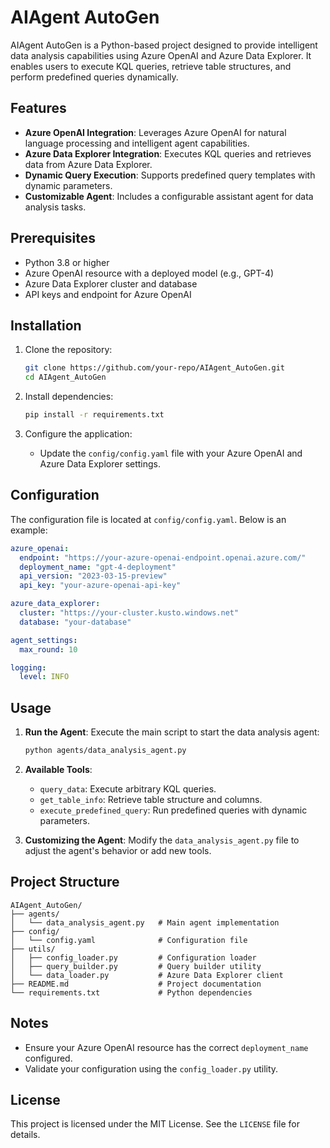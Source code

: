 # AIAgent AutoGen

AIAgent AutoGen is a Python-based project designed to provide intelligent data analysis capabilities using Azure OpenAI and Azure Data Explorer. It enables users to execute KQL queries, retrieve table structures, and perform predefined queries dynamically.

## Features

- **Azure OpenAI Integration**: Leverages Azure OpenAI for natural language processing and intelligent agent capabilities.
- **Azure Data Explorer Integration**: Executes KQL queries and retrieves data from Azure Data Explorer.
- **Dynamic Query Execution**: Supports predefined query templates with dynamic parameters.
- **Customizable Agent**: Includes a configurable assistant agent for data analysis tasks.

## Prerequisites

- Python 3.8 or higher
- Azure OpenAI resource with a deployed model (e.g., GPT-4)
- Azure Data Explorer cluster and database
- API keys and endpoint for Azure OpenAI

## Installation

1. Clone the repository:
   ```bash
   git clone https://github.com/your-repo/AIAgent_AutoGen.git
   cd AIAgent_AutoGen
   ```

2. Install dependencies:
   ```bash
   pip install -r requirements.txt
   ```

3. Configure the application:
   - Update the `config/config.yaml` file with your Azure OpenAI and Azure Data Explorer settings.

## Configuration

The configuration file is located at `config/config.yaml`. Below is an example:

```yaml
azure_openai:
  endpoint: "https://your-azure-openai-endpoint.openai.azure.com/"
  deployment_name: "gpt-4-deployment"
  api_version: "2023-03-15-preview"
  api_key: "your-azure-openai-api-key"

azure_data_explorer:
  cluster: "https://your-cluster.kusto.windows.net"
  database: "your-database"

agent_settings:
  max_round: 10

logging:
  level: INFO
```

## Usage

1. **Run the Agent**:
   Execute the main script to start the data analysis agent:
   ```bash
   python agents/data_analysis_agent.py
   ```

2. **Available Tools**:
   - `query_data`: Execute arbitrary KQL queries.
   - `get_table_info`: Retrieve table structure and columns.
   - `execute_predefined_query`: Run predefined queries with dynamic parameters.

3. **Customizing the Agent**:
   Modify the `data_analysis_agent.py` file to adjust the agent's behavior or add new tools.

## Project Structure

```
AIAgent_AutoGen/
├── agents/
│   └── data_analysis_agent.py   # Main agent implementation
├── config/
│   └── config.yaml              # Configuration file
├── utils/
│   ├── config_loader.py         # Configuration loader
│   ├── query_builder.py         # Query builder utility
│   └── data_loader.py           # Azure Data Explorer client
├── README.md                    # Project documentation
└── requirements.txt             # Python dependencies
```

## Notes

- Ensure your Azure OpenAI resource has the correct `deployment_name` configured.
- Validate your configuration using the `config_loader.py` utility.

## License

This project is licensed under the MIT License. See the `LICENSE` file for details.
